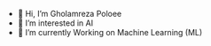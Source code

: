 - 👋 Hi, I’m Gholamreza Poloee
- 👀 I’m interested in AI
- 🌱 I’m currently Working on Machine Learning (ML)
